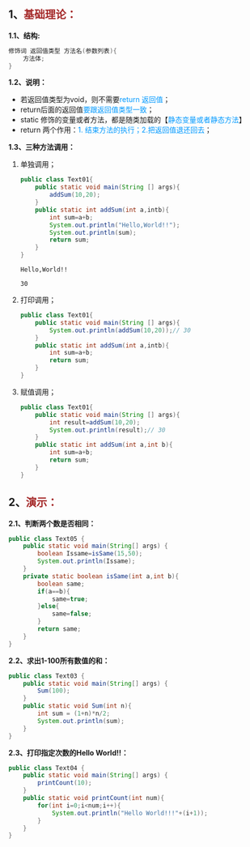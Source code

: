 ## 1、<span style="color:brown">基础理论：</span>

**1.1、结构:**

```java
修饰词 返回值类型 方法名(参数列表){
	方法体;
}
```

**1.2、说明：**

- 若返回值类型为void，则不需要<font color="#0099ff">return 返回值</font>；
- return后面的返回值<font color="#0099ff">要跟返回值类型一致</font>；
- static 修饰的变量或者方法，都是随类加载的【<font color="#0099ff">静态变量或者静态方法</font>】
- return 两个作用：<font color="#0099ff">1. 结束方法的执行；2.把返回值退还回去</font>；

**1.3、三种方法调用：**

1. 单独调用；

   ```java
   public class Text01{
       public static void main(String [] args){
           addSum(10,20);
       }
       public static int addSum(int a,intb){
           int sum=a+b;
           System.out.println("Hello,World!!");
           System.out.println(sum);
           return sum;
       }
   }
   ```

   ```
   Hello,World!!
   
   30			
   ```

2. 打印调用；

   ```java
   public class Text01{
       public static void main(String [] args){
           System.out.println(addSum(10,20));// 30
       }
       public static int addSum(int a,intb){
           int sum=a+b;
           return sum;
       }
   }
   ```
   
3. 赋值调用；

   ```java
   public class Text01{
       public static void main(String [] args){
           int result=addSum(10,20);
           System.out.println(result);// 30
       }
       public static int addSum(int a,int b){
           int sum=a+b;
           return sum;
       }
   }
   ```
   


## 2、<span style="color:brown">演示：</span>

**2.1、判断两个数是否相同：**

```java
public class Text05 {
    public static void main(String[] args) {
        boolean Issame=isSame(15,50);
        System.out.println(Issame);
    }
    private static boolean isSame(int a,int b){
        boolean same;
        if(a==b){
            same=true;
        }else{
            same=false;
        }
        return same;
    }
}
```

**2.2、求出1-100所有数值的和：**

```java
public class Text03 {
    public static void main(String[] args) {
        Sum(100);
    }
    public static void Sum(int n){
        int sum = (1+n)*n/2;
        System.out.println(sum);
    }
}
```

**2.3、打印指定次数的Hello World!!：**

```java
public class Text04 {
    public static void main(String[] args) {
        printCount(10);
    }
    public static void printCount(int num){
        for(int i=0;i<num;i++){
            System.out.println("Hello World!!!"+(i+1));
        }
    }
}
```

